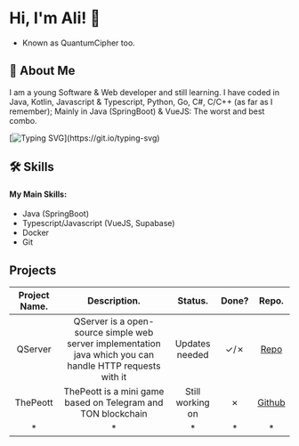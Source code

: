 
# Hi, I'm Ali! 👋
- Known as QuantumCipher too.

## 🚀 About Me
I am a young Software & Web developer and still learning. I have coded in Java, Kotlin, Javascript & Typescript, Python, Go, C#, C/C++ (as far as I remember); Mainly in Java (SpringBoot) & VueJS: The worst and best combo.

[![Typing SVG](https://readme-typing-svg.demolab.com?font=Fira+Code&weight=700&size=30&duration=4500&pause=1000&color=00F7AF&center=true&vCenter=true&width=500&height=120&lines=Let's+connect!;Check+out+my+website!)](https://git.io/typing-svg)

## 🛠 Skills
#### My Main Skills:
- Java (SpringBoot)
- Typescript/Javascript (VueJS, Supabase)
- Docker
- Git

## Projects
| **Project Name.** 	|                                              **Description.**                                             	|    **Status.**   	| **Done?** 	|                   **Repo.**                  	|
|:-----------------:	|:---------------------------------------------------------------------------------------------------------:	|:----------------:	|:---------:	|:--------------------------------------------:	|
|      QServer      	| QServer is a open-source simple web server implementation java which you can handle HTTP requests with it 	|  Updates needed  	|    ✓/✗    	| [Repo](https://github.com/qu-cipher/QServer) 	|
|      ThePeott     	|                        ThePeott is a mini game based on Telegram and TON blockchain                       	| Still working on 	|     ✗     	|     [Github](https://github.com/ThePeott)    	|
|         *         	|                                                     *                                                     	|         *        	|     *     	|                       *                      	|
